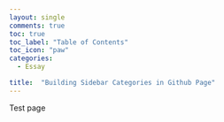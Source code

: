 ```yaml
---
layout: single
comments: true
toc: true
toc_label: "Table of Contents"
toc_icon: "paw"
categories:
  - Essay

title:  "Building Sidebar Categories in Github Page"
---
```


Test page
